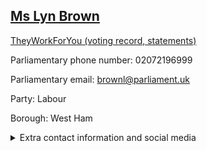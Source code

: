 ## <a href="https://members.parliament.uk/member/1583/contact">Ms Lyn Brown</a>

<a href="https://www.theyworkforyou.com/mp/11921/lyn_brown/west_ham">TheyWorkForYou (voting record, statements)</a> 

Parliamentary phone number: 02072196999 

Parliamentary email: brownl@parliament.uk 

Party: Labour 

Borough: West Ham 

<details><summary>Extra contact information and social media</summary> 
<li>Website: http://www.lynbrown.org.uk/</li>
<li>Twitter: https://twitter.com/lynbrownmp</li>
<li>Constituency office phone number:</li>
<li>Constituency office email:</li>
<li>Facebook:</li>
<li>Instagram:</li>
<li>Youtube:</li>
<li>Linkedin:</li>
<li>Government department phone number:</li>
<li>Government department email:</li>
<li>Threads:</li>
<li>Party office phone number:</li>
<li>Party office email:</li>
<li>Tiktok:</li>
</details>